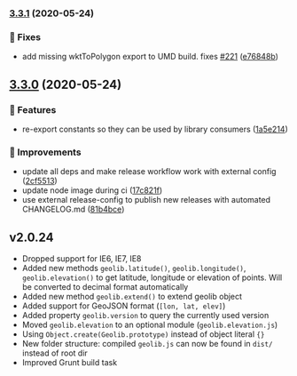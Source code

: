 ### [3.3.1](https://github.com/manuelbieh/geolib/compare/v3.3.0...v3.3.1) (2020-05-24)


### 🔧 Fixes

* add missing wktToPolygon export to UMD build. fixes [#221](https://github.com/manuelbieh/geolib/issues/221) ([e76848b](https://github.com/manuelbieh/geolib/commit/e76848b1f61bcb85d77ccd31b9cbaa176ffbc5b7))

## [3.3.0](https://github.com/manuelbieh/geolib/compare/v3.2.2...v3.3.0) (2020-05-24)


### 🧩 Features

* re-export constants so they can be used by library consumers ([1a5e214](https://github.com/manuelbieh/geolib/commit/1a5e214b78f15ef9783d0fda5c22c97c39c71a13))


### 💉 Improvements

* update all deps and make release workflow work with external config ([2cf5513](https://github.com/manuelbieh/geolib/commit/2cf5513992ba431414212596d6858cf6765cf8c5))
* update node image during ci ([17c821f](https://github.com/manuelbieh/geolib/commit/17c821f0104f75af1e37d90bd92e7eee2065fb71))
* use external release-config to publish new releases with automated CHANGELOG.md ([81b4bce](https://github.com/manuelbieh/geolib/commit/81b4bce833abea83fecd538126c348f27eee1810))

## v2.0.24

-   Dropped support for IE6, IE7, IE8
-   Added new methods `geolib.latitude()`, `geolib.longitude()`, `geolib.elevation()` to get latitude, longitude or elevation of points. Will be converted to decimal format automatically
-   Added new method `geolib.extend()` to extend geolib object
-   Added support for GeoJSON format (`[lon, lat, elev]`)
-   Added property `geolib.version` to query the currently used version
-   Moved `geolib.elevation` to an optional module (`geolib.elevation.js`)
-   Using `Object.create(Geolib.prototype)` instead of object literal `{}`
-   New folder structure: compiled `geolib.js` can now be found in `dist/` instead of root dir
-   Improved Grunt build task
